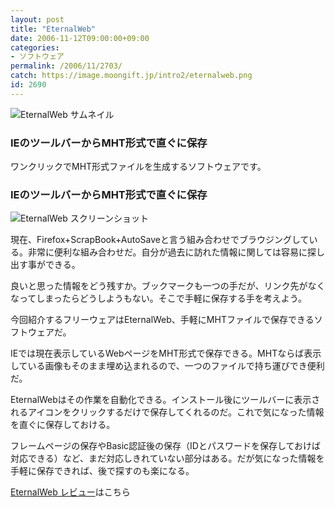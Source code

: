```yaml
---
layout: post
title: "EternalWeb"
date: 2006-11-12T09:00:00+09:00
categories:
- ソフトウェア
permalink: /2006/11/2703/
catch: https://image.moongift.jp/intro2/eternalweb.png
id: 2690
---
```

 ![EternalWeb サムネイル](https://image.moongift.jp/intro2/eternalweb.t.png "EternalWeb サムネイル")
  

### IEのツールバーからMHT形式で直ぐに保存
  
ワンクリックでMHT形式ファイルを生成するソフトウェアです。  
<!--more-->  

### IEのツールバーからMHT形式で直ぐに保存
  

![EternalWeb スクリーンショット](https://image.moongift.jp/intro2/eternalweb.png "EternalWeb スクリーンショット")

  

現在、Firefox+ScrapBook+AutoSaveと言う組み合わせでブラウジングしている。非常に便利な組み合わせだ。自分が過去に訪れた情報に関しては容易に探し出す事ができる。

  

良いと思った情報をどう残すか。ブックマークも一つの手だが、リンク先がなくなってしまったらどうしようもない。そこで手軽に保存する手を考えよう。

  

今回紹介するフリーウェアはEternalWeb、手軽にMHTファイルで保存できるソフトウェアだ。

  

IEでは現在表示しているWebページをMHT形式で保存できる。MHTならば表示している画像もそのまま埋め込まれるので、一つのファイルで持ち運びでき便利だ。

  

EternalWebはその作業を自動化できる。インストール後にツールバーに表示されるアイコンをクリックするだけで保存してくれるのだ。これで気になった情報を直ぐに保存しておける。

  

フレームページの保存やBasic認証後の保存（IDとパスワードを保存しておけば対応できる）など、まだ対応しきれていない部分はある。だが気になった情報を手軽に保存できれば、後で探すのも楽になる。

  

[EternalWeb レビュー](http://fw.moongift.jp/review/i-2704.html)はこちら

